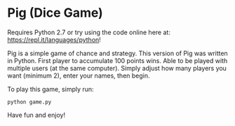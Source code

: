 # Pig (Dice Game)

Requires Python 2.7 or try using the code online here at: https://repl.it/languages/python!

Pig is a simple game of chance and strategy. This version of Pig was written in Python. First player to accumulate 100 points wins. Able to be played with multiple users (at the same computer). Simply adjust how many players you want (minimum 2), enter your names, then begin. 

To play this game, simply run:

`python game.py`

Have fun and enjoy!
